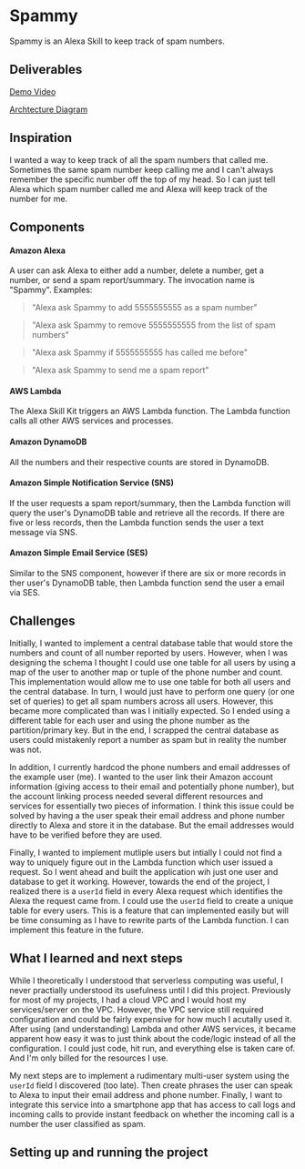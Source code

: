 # Spammy
Spammy is an Alexa Skill to keep track of spam numbers.

## Deliverables
[Demo Video](https://www.youtube.com)

[Archtecture Diagram](https://github.com/saiarvindg/spammy/blob/master/SpammyFinalArch.png)

## Inspiration
I wanted a way to keep track of all the spam numbers that called me. Sometimes the same spam number keep calling me and I can't always remember the specific number off the top of my head. So I can just tell Alexa which spam number called me and Alexa will keep track of the number for me.

## Components
#### Amazon Alexa 
A user can ask Alexa to either add a number, delete a number, get a number, or send a spam report/summary. The invocation name is "Spammy".
Examples:
> "Alexa ask Spammy to add 5555555555 as a spam number"

> "Alexa ask Spammy to remove 5555555555 from the list of spam numbers"

> "Alexa ask Spammy if 5555555555 has called me before"

> "Alexa ask Spammy to send me a spam report"

#### AWS Lambda
The Alexa Skill Kit triggers an AWS Lambda function. The Lambda function calls all other AWS services and processes.

#### Amazon DynamoDB
All the numbers and their respective counts are stored in DynamoDB.

#### Amazon Simple Notification Service (SNS)
If the user requests a spam report/summary, then the Lambda function will query the user's DynamoDB table and retrieve all the records. If there are five or less records, then the Lambda function sends the user a text message via SNS.

#### Amazon Simple Email Service (SES)
Similar to the SNS component, however if there are six or more records in ther user's DynamoDB table, then Lambda function send the user a email via SES.

## Challenges
Initially, I wanted to implement a central database table that would store the numbers and count of all number reported by users. However, when I was designing the schema I thought I could use one table for all users by using a map of the user to another map or tuple of the phone number and count. This implementation would allow me to use one table for both all
users and the central database. In turn, I would just have to perform one query (or one set of queries) to get all spam numbers across all users. However, this became more complicated than was I initially expected. So I ended using a different table for each user and using the phone number as the partition/primary key. But in the end, I scrapped the central database as users could mistakenly report a number as spam but in reality the number was not.

In addition, I currently hardcod the phone numbers and email addresses of the example user (me). I wanted to the user link their Amazon account information (giving access to their email and potentially phone number), but the account linking process needed several different resources and services for essentially two pieces of information. I think this issue could be solved by having a the user speak their email address and phone number directly to Alexa and store it in the database. But the email addresses would have to be verified before they are used.

Finally, I wanted to implement mutliple users but intially I could not find a way to uniquely figure out in the Lambda function which user issued a request. So I went ahead and built the application wih just one user and database to get it working. However, towards the end of the project, I realized there is a `userId` field in every Alexa request which identifies the Alexa the request came from. I could use the `userId` field to create a unique table for every users. This is a feature that can implemented easily but will be time consuming as I have to rewrite parts of the Lambda function. I can implement this feature in the future.

## What I learned and next steps
While I theoretically I understood that serverless computing was useful, I never practially understood its usefulness until I did this project. Previously for most of my projects, I had a cloud VPC and I would host my services/server on the VPC. However, the VPC service still required configuration and could be fairly expensive for how much I acutally used it. After using (and understanding) Lambda and other AWS services, it became apparent how easy it was to just think about the code/logic instead of all the configuration. I could just code, hit run, and everything else is taken care of. And I'm only billed for the resources I use.

My next steps are to implement a rudimentary multi-user system using the `userId` field I discovered (too late). Then create phrases the user can speak to Alexa to input their email address and phone number. Finally, I want to integrate this service into a smartphone app that has access to call logs and incoming calls to provide instant feedback on whether the incoming call is a number the user classified as spam.

## Setting up and running the project
